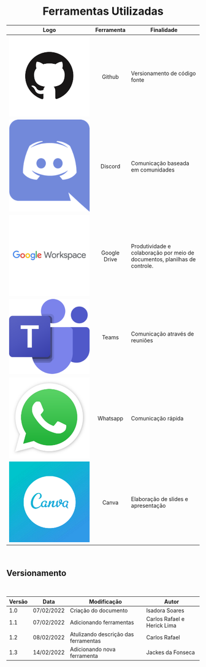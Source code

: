 <h1 align="center"> Ferramentas Utilizadas </h1>

|                     Logo                     |  Ferramenta  | Finalidade                                                                 |
| :------------------------------------------: | :----------: | -------------------------------------------------------------------------- |
|         ![Github](../img/github.png)         |    Github    | Versionamento de código fonte                                              |
|        ![Discord](../img/discord.png)        |   Discord    | Comunicação baseada em comunidades                                         |
| ![Google Drive](../img/google-workspace.jpg) | Google Drive | Produtividade e colaboração por meio de documentos, planilhas de controle. |
|          ![Teams](../img/teams.png)          |    Teams     | Comunicação através de reuniões                                            |
|       ![Whatsapp](../img/whatsapp.png)       |   Whatsapp   | Comunicação rápida                                                         |
|       ![Canva](../img/canva.png)             |     Canva    | Elaboração de slides e apresentação                                        |

<br/>

## Versionamento

<br/>

| Versão | Data       | Modificação                          | Autor                       |
| ------ | ---------- | ------------------------------------ | --------------------------- |
| 1.0    | 07/02/2022 | Criação do documento                 | Isadora Soares              |
| 1.1    | 07/02/2022 | Adicionando ferramentas              | Carlos Rafael e Herick Lima |
| 1.2    | 08/02/2022 | Atulizando descrição das ferramentas | Carlos Rafael               |
| 1.3    | 14/02/2022 | Adicionando nova ferramenta | Jackes da Fonseca               |
